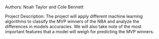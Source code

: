 Authors: Noah Taylor and Cole Bennett

Project Description:
The project will apply different machine learning algorithms to classify the MVP winners of the NBA and analyze the differences in models accuracies. We will also take note of the most important features that a model will weigh for predicting the MVP winners.
